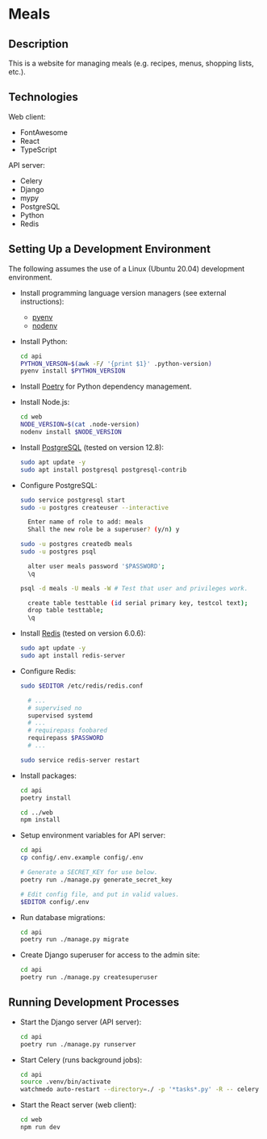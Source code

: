 # Meals

## Description

This is a website for managing meals (e.g. recipes, menus, shopping lists, etc.).

## Technologies

Web client:

- FontAwesome
- React
- TypeScript

API server:

- Celery
- Django
- mypy
- PostgreSQL
- Python
- Redis

## Setting Up a Development Environment

The following assumes the use of a Linux (Ubuntu 20.04) development environment.

- Install programming language version managers (see external instructions):

  - [pyenv](https://github.com/pyenv/pyenv)
  - [nodenv](https://github.com/nodenv/nodenv)

- Install Python:

  ```sh
  cd api
  PYTHON_VERSON=$(awk -F/ '{print $1}' .python-version)
  pyenv install $PYTHON_VERSION
  ```

- Install [Poetry](https://python-poetry.org) for Python dependency management.

- Install Node.js:

  ```sh
  cd web
  NODE_VERSION=$(cat .node-version)
  nodenv install $NODE_VERSION
  ```

- Install [PostgreSQL](https://www.postgresql.org/) (tested on version 12.8):

  ```sh
  sudo apt update -y
  sudo apt install postgresql postgresql-contrib
  ```

- Configure PostgreSQL:

  ```sh
  sudo service postgresql start
  sudo -u postgres createuser --interactive

    Enter name of role to add: meals
    Shall the new role be a superuser? (y/n) y

  sudo -u postgres createdb meals
  sudo -u postgres psql

    alter user meals password '$PASSWORD';
    \q

  psql -d meals -U meals -W # Test that user and privileges work.

    create table testtable (id serial primary key, testcol text);
    drop table testtable;
    \q
  ```

- Install [Redis](https://redis.io/) (tested on version 6.0.6):

  ```sh
  sudo apt update -y
  sudo apt install redis-server
  ```

- Configure Redis:

  ```sh
  sudo $EDITOR /etc/redis/redis.conf

    # ...
    # supervised no
    supervised systemd
    # ...
    # requirepass foobared
    requirepass $PASSWORD
    # ...

  sudo service redis-server restart
  ```

- Install packages:

  ```sh
  cd api
  poetry install

  cd ../web
  npm install
  ```

- Setup environment variables for API server:

  ```sh
  cd api
  cp config/.env.example config/.env

  # Generate a SECRET_KEY for use below.
  poetry run ./manage.py generate_secret_key

  # Edit config file, and put in valid values.
  $EDITOR config/.env
  ```

- Run database migrations:

  ```sh
  cd api
  poetry run ./manage.py migrate
  ```

- Create Django superuser for access to the admin site:

  ```sh
  cd api
  poetry run ./manage.py createsuperuser
  ```

## Running Development Processes

- Start the Django server (API server):

  ```sh
  cd api
  poetry run ./manage.py runserver
  ```

- Start Celery (runs background jobs):

  ```sh
  cd api
  source .venv/bin/activate
  watchmedo auto-restart --directory=./ -p '*tasks*.py' -R -- celery -A config worker -l INFO
  ```

- Start the React server (web client):

  ```sh
  cd web
  npm run dev
  ```
